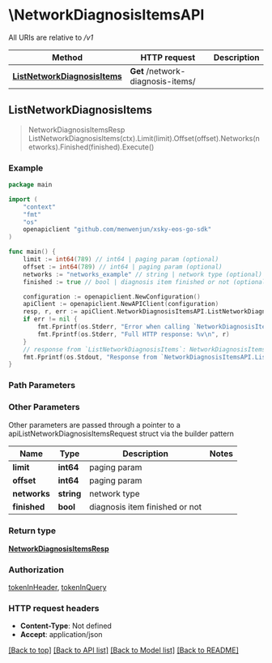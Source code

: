 # \NetworkDiagnosisItemsAPI

All URIs are relative to */v1*

Method | HTTP request | Description
------------- | ------------- | -------------
[**ListNetworkDiagnosisItems**](NetworkDiagnosisItemsAPI.md#ListNetworkDiagnosisItems) | **Get** /network-diagnosis-items/ | 



## ListNetworkDiagnosisItems

> NetworkDiagnosisItemsResp ListNetworkDiagnosisItems(ctx).Limit(limit).Offset(offset).Networks(networks).Finished(finished).Execute()





### Example

```go
package main

import (
	"context"
	"fmt"
	"os"
	openapiclient "github.com/menwenjun/xsky-eos-go-sdk"
)

func main() {
	limit := int64(789) // int64 | paging param (optional)
	offset := int64(789) // int64 | paging param (optional)
	networks := "networks_example" // string | network type (optional)
	finished := true // bool | diagnosis item finished or not (optional)

	configuration := openapiclient.NewConfiguration()
	apiClient := openapiclient.NewAPIClient(configuration)
	resp, r, err := apiClient.NetworkDiagnosisItemsAPI.ListNetworkDiagnosisItems(context.Background()).Limit(limit).Offset(offset).Networks(networks).Finished(finished).Execute()
	if err != nil {
		fmt.Fprintf(os.Stderr, "Error when calling `NetworkDiagnosisItemsAPI.ListNetworkDiagnosisItems``: %v\n", err)
		fmt.Fprintf(os.Stderr, "Full HTTP response: %v\n", r)
	}
	// response from `ListNetworkDiagnosisItems`: NetworkDiagnosisItemsResp
	fmt.Fprintf(os.Stdout, "Response from `NetworkDiagnosisItemsAPI.ListNetworkDiagnosisItems`: %v\n", resp)
}
```

### Path Parameters



### Other Parameters

Other parameters are passed through a pointer to a apiListNetworkDiagnosisItemsRequest struct via the builder pattern


Name | Type | Description  | Notes
------------- | ------------- | ------------- | -------------
 **limit** | **int64** | paging param | 
 **offset** | **int64** | paging param | 
 **networks** | **string** | network type | 
 **finished** | **bool** | diagnosis item finished or not | 

### Return type

[**NetworkDiagnosisItemsResp**](NetworkDiagnosisItemsResp.md)

### Authorization

[tokenInHeader](../README.md#tokenInHeader), [tokenInQuery](../README.md#tokenInQuery)

### HTTP request headers

- **Content-Type**: Not defined
- **Accept**: application/json

[[Back to top]](#) [[Back to API list]](../README.md#documentation-for-api-endpoints)
[[Back to Model list]](../README.md#documentation-for-models)
[[Back to README]](../README.md)

